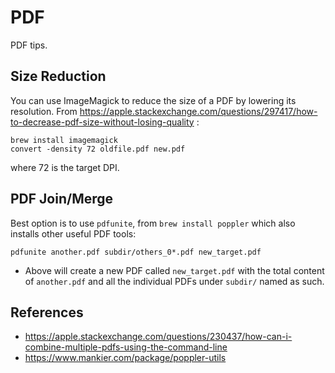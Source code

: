 # PDF
PDF tips.

## Size Reduction
You can use ImageMagick to reduce the size of a PDF by lowering its resolution.
From https://apple.stackexchange.com/questions/297417/how-to-decrease-pdf-size-without-losing-quality :

```
brew install imagemagick
convert -density 72 oldfile.pdf new.pdf
```

where 72 is the target DPI.

## PDF Join/Merge
Best option is to use `pdfunite`, from `brew install poppler` which also installs other useful PDF tools:

```
pdfunite another.pdf subdir/others_0*.pdf new_target.pdf
```
- Above will create a new PDF called `new_target.pdf` with the total content of `another.pdf` and all the individual PDFs under `subdir/` named as such.

## References
- <https://apple.stackexchange.com/questions/230437/how-can-i-combine-multiple-pdfs-using-the-command-line>
- <https://www.mankier.com/package/poppler-utils>
